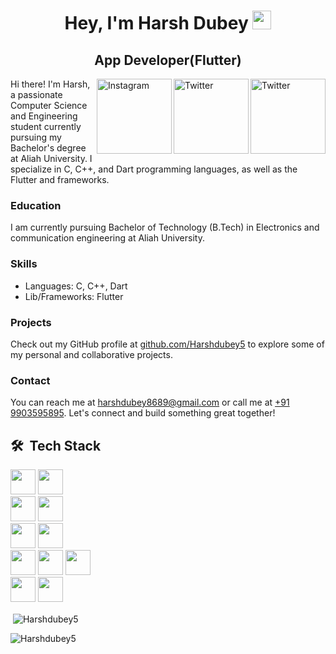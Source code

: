 <h1 align="center">Hey, I'm Harsh Dubey <img src="https://raw.githubusercontent.com/aemmadi/aemmadi/master/wave.gif" width="30px"></h1> 
<h2 align="center">App Developer(Flutter)</h2>


<a href="[https://twitter.com/harsh_dubey_1]" target="_blank"><img src="https://cdn2.iconfinder.com/data/icons/social-media-2199/64/social_media_isometric_6-twitter-512.png" height="120px" width="120px" alt="Twitter" align="right"></a><a href="https://www.linkedin.com/in/harsh-dubey-a19165256/" target="_blank"><img src="https://cdn2.iconfinder.com/data/icons/social-media-2199/64/social_media_isometric_14-linkedin-512.png" height="120px" width="120px" alt="Twitter" align="right"></a>
<a href="https://www.instagram.com/harshdubey_x7/" target="_blank"><img src="https://user-images.githubusercontent.com/64458868/139007412-d19d66a5-e265-4774-a045-22d038d2f0e4.png" height="120px" width="120px" alt="Instagram" align="right"></a>



Hi there! I'm Harsh, a passionate Computer Science and Engineering student currently pursuing my Bachelor's degree at Aliah University. I specialize in C, C++, and Dart programming languages, as well as the Flutter and frameworks. 

### Education

I am currently pursuing Bachelor of Technology (B.Tech) in Electronics and communication engineering at Aliah University.

### Skills

- Languages: C, C++, Dart 
- Lib/Frameworks: Flutter


### Projects

Check out my GitHub profile at [github.com/Harshdubey5](https://github.com/Harshdubey5) to explore some of my personal and collaborative projects.

### Contact

You can reach me at [harshdubey8689@gmail.com](mailto:harshdubey8689@gmail.com) or call me at [+91 9903595895](tel:+919903595895). Let's connect and build something great together!




## 🛠 &nbsp;Tech Stack
<p align="left">
  <img height="40" src="https://img.shields.io/badge/-Dart-blue?logo=dart&logoColor=white">
  <img height="40"  src="https://img.shields.io/badge/-Flutter-blue?logo=flutter&logoColor=lightblue"><br>
  <img height="40" src="https://img.shields.io/badge/C-00599C?style=for-the-badge&logo=c&logoColor=white">
  <img height="40"  src="https://img.shields.io/badge/C%2B%2B-00599C?style=for-the-badge&logo=c%2B%2B&logoColor=white"><br>
  <img height="40"  src="https://img.shields.io/badge/Python-FFD43B?style=for-the-badge&logo=python&logoColor=darkgreen">
  <img height="40"  src="https://img.shields.io/badge/MySQL-00000F?style=for-the-badge&logo=mysql&logoColor=white"><br>
  <img height="40"  src="https://img.shields.io/badge/-DSA-orange">
  <img height="40"  src="https://img.shields.io/badge/-Git-lightgreen?logo=git&logoColor=black">
  <img height="40"  src="https://img.shields.io/badge/-Github-darkgreen?logo=github&logoColor=black"><br>
  <img height="40" src="https://img.shields.io/badge/-GetX-7E57C2?logo=flutter&logoColor=white">
  <img height="40" src="https://img.shields.io/badge/-Provider-0A7E8C?logo=flutter&logoColor=white">


</p>

<p>&nbsp;<img align="center" src="https://github-readme-stats.vercel.app/api?username=Harshdubey5&show_icons=true&locale=en" alt="Harshdubey5" /></p>

<p><img align="center" src="https://github-readme-streak-stats.herokuapp.com/?user=Harshdubey5&" alt="Harshdubey5" /></p>

<!---
Harshdubey5/Harshdubey5 is a ✨ special ✨ repository because its `README.md` (this file) appears on your GitHub profile.
You can click the Preview link to take a look at your changes.
--->
